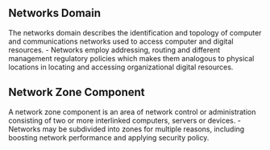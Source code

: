 ## Networks Domain
The networks domain describes the identification and topology of computer and communications networks used to access computer and digital resources.
    - Networks employ addressing, routing and different management regulatory policies which makes them analogous to physical locations in locating and accessing organizational digital resources.
## Network Zone Component
A network zone component is an area of network control or administration consisting of two or more interlinked computers, servers or devices.
    - Networks may be subdivided into zones for multiple reasons, including boosting network performance and applying security policy.